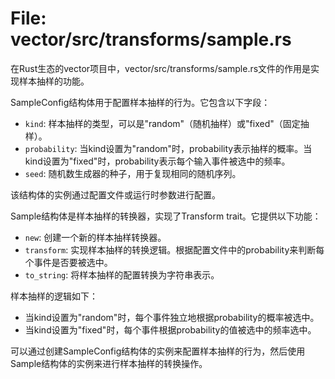 # File: vector/src/transforms/sample.rs

在Rust生态的vector项目中，vector/src/transforms/sample.rs文件的作用是实现样本抽样的功能。

SampleConfig结构体用于配置样本抽样的行为。它包含以下字段：

- `kind`: 样本抽样的类型，可以是"random"（随机抽样）或"fixed"（固定抽样）。
- `probability`: 当kind设置为"random"时，probability表示抽样的概率。当kind设置为"fixed"时，probability表示每个输入事件被选中的频率。
- `seed`: 随机数生成器的种子，用于复现相同的随机序列。

该结构体的实例通过配置文件或运行时参数进行配置。

Sample结构体是样本抽样的转换器，实现了Transform trait。它提供以下功能：

- `new`: 创建一个新的样本抽样转换器。
- `transform`: 实现样本抽样的转换逻辑。根据配置文件中的probability来判断每个事件是否要被选中。
- `to_string`: 将样本抽样的配置转换为字符串表示。

样本抽样的逻辑如下：
- 当kind设置为"random"时，每个事件独立地根据probability的概率被选中。
- 当kind设置为"fixed"时，每个事件根据probability的值被选中的频率选中。

可以通过创建SampleConfig结构体的实例来配置样本抽样的行为，然后使用Sample结构体的实例来进行样本抽样的转换操作。

